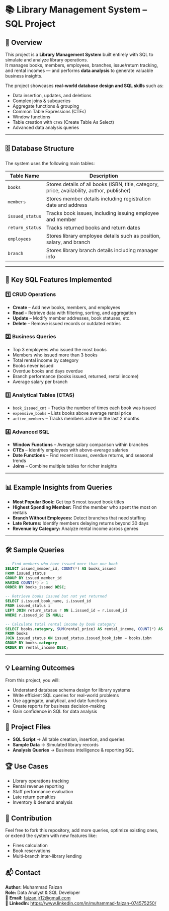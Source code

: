 # 📚 Library Management System – SQL Project

## 📖 Overview
This project is a **Library Management System** built entirely with SQL to simulate and analyze library operations.  
It manages books, members, employees, branches, issue/return tracking, and rental incomes — and performs **data analysis** to generate valuable business insights.

The project showcases **real-world database design and SQL skills** such as:
- Data insertion, updates, and deletions
- Complex joins & subqueries
- Aggregate functions & grouping
- Common Table Expressions (CTEs)
- Window functions
- Table creation with `CTAS` (Create Table As Select)
- Advanced data analysis queries

---

## 🗄️ Database Structure
The system uses the following main tables:

| Table Name        | Description |
|-------------------|-------------|
| `books`           | Stores details of all books (ISBN, title, category, price, availability, author, publisher) |
| `members`         | Stores member details including registration date and address |
| `issued_status`   | Tracks book issues, including issuing employee and member |
| `return_status`   | Tracks returned books and return dates |
| `employees`       | Stores library employee details such as position, salary, and branch |
| `branch`          | Stores library branch details including manager info |

---

## 🚀 Key SQL Features Implemented

### 1️⃣ CRUD Operations
- **Create** – Add new books, members, and employees  
- **Read** – Retrieve data with filtering, sorting, and aggregation  
- **Update** – Modify member addresses, book statuses, etc.  
- **Delete** – Remove issued records or outdated entries  

### 2️⃣ Business Queries
- Top 3 employees who issued the most books  
- Members who issued more than 3 books  
- Total rental income by category  
- Books never issued  
- Overdue books and days overdue  
- Branch performance (books issued, returned, rental income)  
- Average salary per branch  

### 3️⃣ Analytical Tables (CTAS)
- `book_issued_cnt` – Tracks the number of times each book was issued  
- `expensive_books` – Lists books above average rental price  
- `active_members` – Tracks members active in the last 2 months  

### 4️⃣ Advanced SQL
- **Window Functions** – Average salary comparison within branches  
- **CTEs** – Identify employees with above-average salaries  
- **Date Functions** – Find recent issues, overdue returns, and seasonal trends  
- **Joins** – Combine multiple tables for richer insights  

---

## 📊 Example Insights from Queries
- **Most Popular Book:** Get top 5 most issued book titles  
- **Highest Spending Member:** Find the member who spent the most on rentals  
- **Branch Without Employees:** Detect branches that need staffing  
- **Late Returns:** Identify members delaying returns beyond 30 days  
- **Revenue by Category:** Analyze rental income across genres  

---

## 🛠️ Sample Queries

```sql
-- Find members who have issued more than one book
SELECT issued_member_id, COUNT(*) AS books_issued
FROM issued_status
GROUP BY issued_member_id
HAVING COUNT(*) > 1
ORDER BY books_issued DESC;

-- Retrieve books issued but not yet returned
SELECT i.issued_book_name, i.issued_id
FROM issued_status i
LEFT JOIN return_status r ON i.issued_id = r.issued_id
WHERE r.issued_id IS NULL;

-- Calculate total rental income by book category
SELECT books.category, SUM(rental_price) AS rental_income, COUNT(*) AS books_issued
FROM books
JOIN issued_status ON issued_status.issued_book_isbn = books.isbn
GROUP BY books.category
ORDER BY rental_income DESC;

```
---
## 💡 Learning Outcomes
From this project, you will:

- Understand database schema design for library systems
- Write efficient SQL queries for real-world problems
- Use aggregate, analytical, and date functions
- Create reports for business decision-making
- Gain confidence in SQL for data analysis

## 📂 Project Files
- **SQL Script** → All table creation, insertion, and queries
- **Sample Data** → Simulated library records
- **Analysis Queries** → Business intelligence & reporting SQL

## 🏆 Use Cases
- Library operations tracking
- Rental revenue reporting
- Staff performance evaluation
- Late return penalties
- Inventory & demand analysis

## 🤝 Contribution
Feel free to fork this repository, add more queries, optimize existing ones, or extend the system with new features like:

- Fines calculation
- Book reservations
- Multi-branch inter-library lending

## 📬 Contact
**Author:** Muhammad Faizan  
**Role:** Data Analyst & SQL Developer  
📧 **Email:** faizan.jr12@gmail.com  
💼 **LinkedIn:** https://www.linkedin.com/in/muhammad-faizan-074575250/


